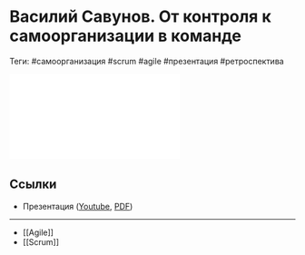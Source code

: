 # Василий Савунов. От контроля к самоорганизации в команде

Теги: #самоорганизация #scrum #agile #презентация #ретроспектива 

![../assets/Савунов - От контроля к самоорганизации в команде.pdf](../assets/%D0%A1%D0%B0%D0%B2%D1%83%D0%BD%D0%BE%D0%B2%20-%20%D0%9E%D1%82%20%D0%BA%D0%BE%D0%BD%D1%82%D1%80%D0%BE%D0%BB%D1%8F%20%D0%BA%20%D1%81%D0%B0%D0%BC%D0%BE%D0%BE%D1%80%D0%B3%D0%B0%D0%BD%D0%B8%D0%B7%D0%B0%D1%86%D0%B8%D0%B8%20%D0%B2%20%D0%BA%D0%BE%D0%BC%D0%B0%D0%BD%D0%B4%D0%B5.pdf)

## Ссылки

* Презентация ([Youtube](https://www.youtube.com/watch?v=8syJliPlMbQ), [PDF](https://drive.google.com/file/d/1kU6l4gMN20gK2s7kBpXkhsY56eME9D4F/view?usp=sharing))

___

- [[Agile]]
- [[Scrum]]